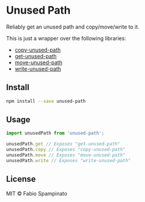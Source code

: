 # Unused Path

Reliably get an unused path and copy/move/write to it.

This is just a wrapper over the following libraries:

- [copy-unused-path](https://github.com/fabiospampinato/copy-unused-path)
- [get-unused-path](https://github.com/fabiospampinato/get-unused-path)
- [move-unused-path](https://github.com/fabiospampinato/move-unused-path)
- [write-unused-path](https://github.com/fabiospampinato/write-unused-path)

## Install

```sh
npm install --save unused-path
```

## Usage

```ts
import unusedPath from 'unused-path';

unusedPath.get // Exposes "get-unused-path"
unusedPath.copy // Exposes "copy-unused-path"
unusedPath.move // Exposes "move-unused-path"
unusedPath.write // Exposes "write-unused-path"
```

## License

MIT © Fabio Spampinato

